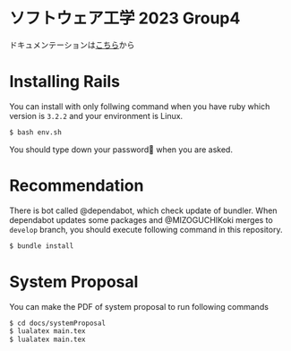 # ソフトウェア工学 2023 Group4
ドキュメンテーションは[こちら](https://www.notion.so/kut-se-group4/dir-en-gray-789a9c3b505e4ac3994a1478477590f0?pvs=4)から

# Installing Rails
You can install with only follwing command when you have ruby which version is `3.2.2` and your environment is Linux.
```Bash
$ bash env.sh
```
You should type down your password🔑 when you are asked.

# Recommendation
There is bot called @dependabot, which check update of bundler.
When dependabot updates some packages and @MIZOGUCHIKoki merges to `develop` branch, you should execute following command in this repository.
```Bash
$ bundle install
```

# System Proposal
You can make the PDF of system proposal to run following commands
```Bash
$ cd docs/systemProposal
$ lualatex main.tex
$ lualatex main.tex
```
